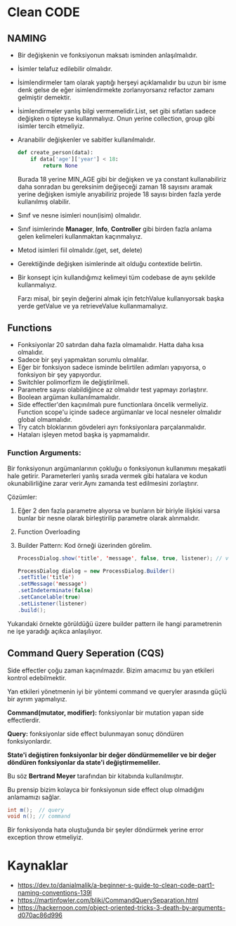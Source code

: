 # Clean CODE

## NAMING

- Bir değişkenin ve fonksiyonun maksatı isminden anlaşılmalıdır.
- İsimler telafuz edilebilir olmalıdır.
- İsimlendirmeler tam olarak yaptığı herşeyi açıklamalıdır bu uzun bir isme denk gelse de eğer isimlendirmekte zorlanıyorsanız refactor zamanı gelmiştir demektir.
- İsimlendirmeler yanlış bilgi vermemelidir.List, set gibi sıfatları sadece değişken o tipteyse kullanmalıyız. Onun yerine collection, group gibi isimler tercih etmeliyiz.
- Aranabilir değişkenler ve sabitler kullanılmalıdır.
  ```python
  def create_person(data):
      if data['age']['year'] < 18:
          return None
  ```
  Burada 18 yerine MIN_AGE gibi bir değişken ve ya constant kullanabiliriz daha sonradan bu gereksinim değişeceği zaman 18 sayısını aramak yerine değişken ismiyle arıyabiliriz projede 18 sayısı birden fazla yerde kullanılmış olabilir.
- Sınıf ve nesne isimleri noun(isim) olmalıdır.
- Sınıf isimlerinde **Manager**, **Info**, **Controller** gibi birden fazla anlama gelen kelimeleri kullanmaktan kaçınmalıyız.
- Metod isimleri fiil olmalıdır.(get, set, delete)
- Gerektiğinde değişken isimlerinde ait olduğu contextide belirtin.
- Bir konsept için kullandığımız kelimeyi tüm codebase de aynı şekilde kullanmalıyız.

  Farzı misal, bir şeyin değerini almak için fetchValue kullanıyorsak başka yerde getValue ve ya retrieveValue kullanmamalıyız.

## Functions

- Fonksiyonlar 20 satırdan daha fazla olmamalıdır. Hatta daha kısa olmalıdır.
- Sadece bir şeyi yapmaktan sorumlu olmalılar.
- Eğer bir fonksiyon sadece isminde belirtilen adımları yapıyorsa, o fonksiyon bir şey yapıyordur.
- Switchler polimorfizm ile değiştirilmeli.
- Parametre sayısı olabildiğince az olmalıdır test yapmayı zorlaştırır.
- Boolean argüman kullanılmamalıdır.
- Side effectler'den kaçınılmalı pure functionlara öncelik vermeliyiz. Function scope'u içinde sadece argümanlar ve local nesneler olmalıdır global olmamalıdır.
- Try catch bloklarının gövdeleri ayrı fonksiyonlara parçalanmalıdır.
- Hataları işleyen metod başka iş yapmamalıdır.

### Function Arguments:

Bir fonksiyonun argümanlarının çokluğu o fonksiyonun kullanımını meşakatli hale getirir. Parameterleri yanlış sırada vermek gibi hatalara ve kodun okunabilirliğine zarar verir.Aynı zamanda test edilmesini zorlaştırır.

Çözümler:

1. Eğer 2 den fazla parametre alıyorsa ve bunların bir biriyle ilişkisi varsa bunlar bir nesne olarak birleştirilip parametre olarak alınmalıdır.
2. Function Overloading
3. Builder Pattern: Kod örneği üzerinden görelim.

   ```java
   ProcessDialog.show('title', 'message', false, true, listener); // v1

   ProcessDialog dialog = new ProcessDialog.Builder()
   .setTitle('title')
   .setMessage('message')
   .setIndeterminate(false)
   .setCancelable(true)
   .setListener(listener)
   .build();
   ```

Yukarıdaki örnekte görüldüğü üzere builder pattern ile hangi parametrenin ne işe yaradığı açıkca anlaşılıyor.

## Command Query Seperation (CQS)

Side effectler çoğu zaman kaçınılmazdır. Bizim amacımız bu yan etkileri kontrol edebilmektir.

Yan etkileri yönetmenin iyi bir yöntemi command ve queryler arasında güçlü bir ayrım yapmalıyız.

**Command(mutator, modifier):** fonksiyonlar bir mutation yapan side effectlerdir.

**Query:** fonksiyonlar side effect bulunmayan sonuç döndüren fonksiyonlardır.

**State'i değiştiren fonksiyonlar bir değer döndürmemeliler ve bir değer döndüren fonksiyonlar da state'i değiştirmemeliler.**

Bu söz **Bertrand Meyer** tarafından bir kitabında kullanılmıştır.

Bu prensip bizim kolayca bir fonksiyonun side effect olup olmadığını anlamamızı sağlar.

```java
int m();  // query
void n(); // command
```

Bir fonksiyonda hata oluştuğunda bir şeyler döndürmek yerine error exception throw etmeliyiz.

# Kaynaklar

- https://dev.to/danialmalik/a-beginner-s-guide-to-clean-code-part1-naming-conventions-139l
- https://martinfowler.com/bliki/CommandQuerySeparation.html
- https://hackernoon.com/object-oriented-tricks-3-death-by-arguments-d070ac86d996

